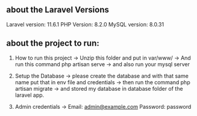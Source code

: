 ## about the Laravel Versions

Laravel version: 11.6.1
PHP Version: 8.2.0
MySQL version: 8.0.31

## about the project to run:

1. How to run this project
   -> Unzip this folder and put in var/www/
   -> And run this command php artisan serve
   -> and also run your mysql server

2. Setup the Database
   -> please create the database and with that same name put that in env file and credentials
   -> then run the command php artisan migrate
   -> and stored my database in database folder of the laravel app.

3. Admin credentials
   -> Email: admin@example.com Password: password
